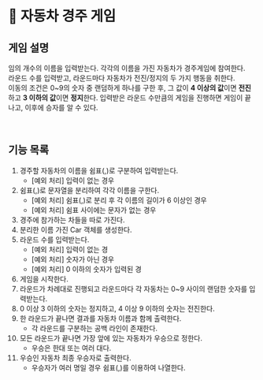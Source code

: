 # 🚗 자동차 경주 게임

## 게임 설명
임의 개수의 이름을 입력받는다. 각각의 이름을 가진 자동차가 경주게임에 참여한다.   
라운드 수를 입력받고, 라운드마다 자동차가 전진/정지의 두 가지 행동을 취한다.  
이동의 조건은 0~9의 숫자 중 랜덤하게 하나를 구한 후, 그 값이 **4 이상의 값**이면 **전진**하고 **3 이하의 값**이면 **정지**한다.
입력받은 라운드 수만큼의 게임을 진행하면 게임이 끝나고, 이후에 승자를 알 수 있다.

<br>

## 기능 목록
1. 경주할 자동차의 이름을 쉼표(,)로 구분하여 입력받는다.
    * [예외 처리] 입력이 없는 경우
1. 쉼표(,)로 문자열을 분리하여 각각 이름을 구한다.
    * [예외 처리] 쉼표(,)로 분리 후 각 이름의 길이가 6 이상인 경우
    * [예외 처리] 쉼표 사이에는 문자가 없는 경우
1. 경주에 참가하는 차들을 따로 가진다.
1. 분리한 이름 가진 Car 객체를 생성한다.
1. 라운드 수를 입력받는다.
    * [예외 처리] 입력이 없는 경
    * [예외 처리] 숫자가 아닌 경우
    * [예외 처리] 0 이하의 숫자가 입력된 경
1. 게임을 시작한다.
1. 라운드가 차례대로 진행되고 라운드마다 각 자동차는 0~9 사이의 랜덤한 숫자를 입력받는다.
1. 0 이상 3 이하의 숫자는 정지하고, 4 이상 9 이하의 숫자는 전진한다.
1. 한 라운드가 끝나면 결과를 자동차 이름과 함께 출력한다.
    * 각 라운드를 구분하는 공백 라인이 존재한다.
1. 모든 라운드가 끝나면 가장 앞에 있는 자동차가 우승으로 정한다.
    * 우승은 한대 또는 여러 대다.
1. 우승인 자동차 최종 우승자로 출력한다.
    * 우승자가 여러 명일 경우 쉼표(,)를 이용하여 나열한다.

